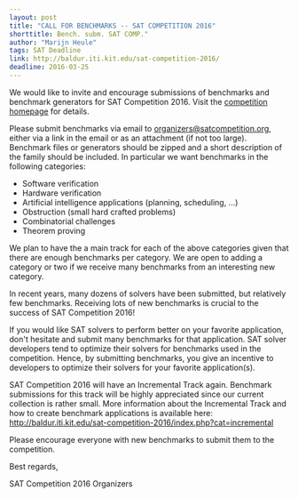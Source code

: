 ```yaml
---
layout: post
title: "CALL FOR BENCHMARKS -- SAT COMPETITION 2016"
shorttitle: Bench. subm. SAT COMP."
author: "Marijn Heule"
tags: SAT Deadline 
link: http://baldur.iti.kit.edu/sat-competition-2016/
deadline: 2016-03-25
---
```

We would like to invite and encourage submissions of benchmarks and
benchmark generators for SAT Competition 2016. Visit the [competition
homepage](http://baldur.iti.kit.edu/sat-competition-2016/) for details.

Please submit benchmarks via email to organizers@satcompetition.org, 
either via a link in the email or as an attachment (if not too large).
Benchmark files or generators should be zipped and a short description
of the family should be included. In particular we want benchmarks in
the following categories:

- Software verification
- Hardware verification
- Artificial intelligence applications (planning, scheduling, ...)
- Obstruction (small hard crafted problems)
- Combinatorial challenges
- Theorem proving

We plan to have the a main track for each of the above categories
given that there are enough benchmarks per category. We are open to
adding a category or two if we receive many benchmarks from an
interesting new category.

In recent years, many dozens of solvers have been submitted, but
relatively few benchmarks. Receiving lots of new benchmarks is crucial 
to the success of SAT Competition 2016!

If you would like SAT solvers to perform better on your favorite
application, don't hesitate and submit many benchmarks for that
application. SAT solver developers tend to optimize their solvers for
benchmarks used in the competition. Hence, by submitting benchmarks,
you give an incentive to developers to optimize their solvers for your
favorite application(s).

SAT Competition 2016 will have an Incremental Track again. Benchmark
submissions for this track will be highly appreciated since our current 
collection is rather small. More information about the Incremental 
Track and how to create benchmark applications is available here: 
http://baldur.iti.kit.edu/sat-competition-2016/index.php?cat=incremental

Please encourage everyone with new benchmarks to submit them to the 
competition.

Best regards,

SAT Competition 2016 Organizers

